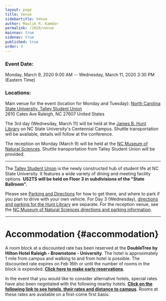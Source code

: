 ```yaml
---
layout: page
title: Venue
sidebartitle: Venue
author: Maulik R. Kamdar
permalink: /2020/venue
mainnav: true
sidenav: true
published: true
order: 9
---
```


### Event Date: 
Monday, March 9, 2020 9:00 AM -- Wednesday, March 11, 2020 3:30 PM (Eastern Time)

### Locations:

Main venue for the event (location for Monday and Tuesday):
[North Carolina State University, Talley Student Union](https://www.google.com/maps?q=2610+Cates+Ave+++Raleigh+NC+27607+US)  
2610 Cates Ave 
Raleigh, NC 27607
United States

The 3rd day (Wednesday, March 11) will be held at the [James B. Hunt Library](https://www.lib.ncsu.edu/huntlibrary) on NC State University's Centennial Campus. Shuttle transportation will be available, details will follow at the conference.

The reception on Monday (March 9) will be held at the [NC Museum of Natural Sciences](https://naturalsciences.org). Shuttle transportation from Talley Student Union will be provided.

----------------------

The [Talley Student Union](https://studentcenters.ncsu.edu/location/talley/) is the newly constructed hub of student life at NC State University. It features a wide variety of dining and meeting facility options. **US2TS will be held on Floor 3 in subdivisions of the "State Ballroom".**

Please see [Parking and Directions](https://studentcenters.ncsu.edu/facility-information/parking-directions/) for how to get there, and where to park if you plan to drive with your own vehicle. For Day 3 (Wednesday), [directions and parking for the Hunt Library](https://www.lib.ncsu.edu/huntlibrary/parking) are separate. For the reception venue, see the [NC Museum of Natural Sciences directions and parking information](https://naturalsciences.org/visit/directions-parking).

----------------------

# Accommodation {#accommodation}

A room block at a discounted rate has been reserved at the **DoubleTree by Hilton Hotel Raleigh - Brownstone - University**. The hotel is approximately 1 mile from campus and walking to and from hotel is possible. The discounted rate expires on Feb 16th or until the number of rooms in the block is expended. [**Click here to make early reservations**](http://doubletree.hilton.com/en/dt/groups/personalized/R/RDUDNDT-US2-20200307/index.jhtml).

In the event that you would like to consider alternative hotels, special rates have also been negotiated with the following nearby hotels. [**Click on the following link to see hotels, their rates and distance to campus**](https://ReservationCounter.HotelPlanner.com/EventPage5738627). Rooms at these rates are available on a first-come first basis.
